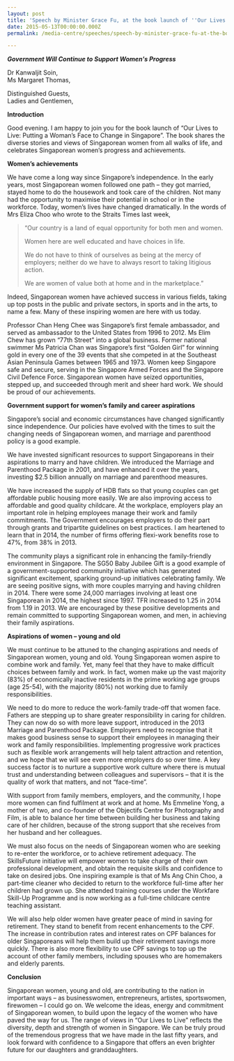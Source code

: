 ```yaml
---
layout: post
title: 'Speech by Minister Grace Fu, at the book launch of ''Our Lives to Live: Putting a Woman''s Face to Change in Singapore'''
date: 2015-05-13T00:00:00.000Z
permalink: /media-centre/speeches/speech-by-minister-grace-fu-at-the-book-launch-of-''our-lives-to-live-putting-a-woman''s-face-to-change-in-singapore''-on-13-may-2015/

---
```



_**Government Will Continue to Support Women's Progress**_

Dr Kanwaljit Soin,  
Ms Margaret Thomas,

Distinguished Guests,  
Ladies and Gentlemen,

**Introduction**

Good evening.  I am happy to join you for the book launch of “Our Lives to Live: Putting a Woman’s Face to Change in Singapore”. The book shares the diverse stories and views of Singaporean women from all walks of life, and celebrates Singaporean women’s progress and achievements.

**Women’s achievements**

We have come a long way since Singapore’s independence.  In the early years, most Singaporean women followed one path – they got married, stayed home to do the housework and took care of the children. Not many had the opportunity to maximise their potential in school or in the workforce.  Today, women’s lives have changed dramatically.  In the words of Mrs Eliza Choo who wrote to the Straits Times last week,

> “Our country is a land of equal opportunity for both men and women.
>
> Women here are well educated and have choices in life.
>
> We do not have to think of ourselves as being at the mercy of employers; neither do we have to always resort to taking litigious action.
>
> We are women of value both at home and in the marketplace.”

Indeed, Singaporean women have achieved success in various fields, taking up top posts in the public and private sectors, in sports and in the arts, to name a few.  Many of these inspiring women are here with us today.

Professor Chan Heng Chee was Singapore’s first female ambassador, and served as ambassador to the United States from 1996 to 2012.  Ms Elim Chew has grown “77th Street” into a global business.  Former national swimmer Ms Patricia Chan was Singapore’s first “Golden Girl” for winning gold in every one of the 39 events that she competed in at the Southeast Asian Peninsula Games between 1965 and 1973.  Women keep Singapore safe and secure, serving in the Singapore Armed Forces and the Singapore Civil Defence Force.  Singaporean women have seized opportunities, stepped up, and succeeded through merit and sheer hard work.  We should be proud of our achievements.

**Government support for women’s family and career aspirations**

Singapore’s social and economic circumstances have changed significantly since independence.  Our policies have evolved with the times to suit the changing needs of Singaporean women, and marriage and parenthood policy is a good example.

We have invested significant resources to support Singaporeans in their aspirations to marry and have children.  We introduced the Marriage and Parenthood Package in 2001, and have enhanced it over the years, investing $2.5 billion annually on marriage and parenthood measures.

We have increased the supply of HDB flats so that young couples can get affordable public housing more easily.  We are also improving access to affordable and good quality childcare.  At the workplace, employers play an important role in helping employees manage their work and family commitments.  The Government encourages employers to do their part through grants and tripartite guidelines on best practices. I am heartened to learn that in 2014, the number of firms offering flexi-work benefits rose to 47%, from 38% in 2013.

The community plays a significant role in enhancing the family-friendly environment in Singapore.  The SG50 Baby Jubilee Gift is a good example of a government-supported community initiative which has generated significant excitement, sparking ground-up initiatives celebrating family.  We are seeing positive signs, with more couples marrying and having children in 2014.  There were some 24,000 marriages involving at least one Singaporean in 2014, the highest since 1997.  TFR increased to 1.25 in 2014 from 1.19 in 2013.  We are encouraged by these positive developments and remain committed to supporting Singaporean women, and men, in achieving their family aspirations.

**Aspirations of women – young and old**

We must continue to be attuned to the changing aspirations and needs of Singaporean women, young and old.  Young Singaporean women aspire to combine work and family.  Yet, many feel that they have to make difficult choices between family and work.  In fact, women make up the vast majority (83%) of economically inactive residents in the prime working age groups (age 25-54), with the majority (80%) not working due to family responsibilities.

We need to do more to reduce the work-family trade-off that women face.  Fathers are stepping up to share greater responsibility in caring for children.  They can now do so with more leave support, introduced in the 2013 Marriage and Parenthood Package.  Employers need to recognise that it makes good business sense to support their employees in managing their work and family responsibilities.  Implementing progressive work practices such as flexible work arrangements will help talent attraction and retention, and we hope that we will see even more employers do so over time.  A key success factor is to nurture a supportive work culture where there is mutual trust and understanding between colleagues and supervisors – that it is the quality of work that matters, and not “face-time”.

With support from family members, employers, and the community, I hope more women can find fulfilment at work and at home.  Ms Emmeline Yong, a mother of two, and co-founder of the Objectifs Centre for Photography and Film, is able to balance her time between building her business and taking care of her children, because of the strong support that she receives from her husband and her colleagues.

We must also focus on the needs of Singaporean women who are seeking to re-enter the workforce, or to achieve retirement adequacy.  The SkillsFuture initiative will empower women to take charge of their own professional development, and obtain the requisite skills and confidence to take on desired jobs.  One inspiring example is that of Ms Ang Chin Choo, a part-time cleaner who decided to return to the workforce full-time after her children had grown up. She attended training courses under the Workfare Skill-Up Programme and is now working as a full-time childcare centre teaching assistant.  

We will also help older women have greater peace of mind in saving for retirement.  They stand to benefit from recent enhancements to the CPF.  The increase in contribution rates and interest rates on CPF balances for older Singaporeans will help them build up their retirement savings more quickly.  There is also more flexibility to use CPF savings to top up the account of other family members, including spouses who are homemakers and elderly parents.    

**Conclusion**  

Singaporean women, young and old, are contributing to the nation in important ways – as businesswomen, entrepreneurs, artistes, sportswomen, firewomen – I could go on. We welcome the ideas, energy and commitment of Singaporean women, to build upon the legacy of the women who have paved the way for us. The range of views in “Our Lives to Live” reflects the diversity, depth and strength of women in Singapore.  We can be truly proud of the tremendous progress that we have made in the last fifty years, and look forward with confidence to a Singapore that offers an even brighter future for our daughters and granddaughters.


